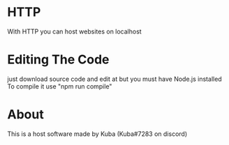 # HTTP
 With HTTP you can host websites on localhost
<h1>Editing The Code</h1>
just download source code and edit at but you must have Node.js installed<br>To compile it use "npm run compile"
<h1>About</h1>
This is a host software made by Kuba (Kuba#7283 on discord)
